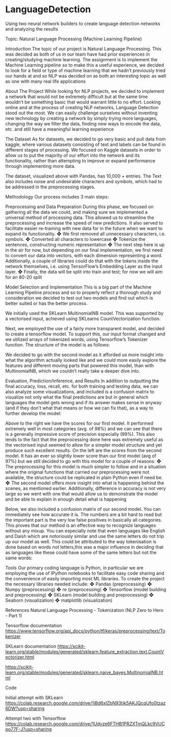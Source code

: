# LanguageDetection
Using two neural network builders to create language detection networks and analyzing the results

Topic: Natural Language Processing (Machine Learning Pipeline)



Introduction
The topic of our project is Natural Language Processing. This was decided as both of us in our team have had prior experiences in creating/studying machine learning. The assignment is to implement the Machine Learning pipeline so to make this a useful experience, we decided to look for a field or type of machine learning that we hadn’t previously tried our hands at and so NLP was decided on as both an interesting topic as well as one with many real life applications



About The Project
While looking for NLP projects, we decided to implement a network that would not be extremely difficult but at the same time wouldn’t be something basic that would warrant little to no effort. Looking online and at the process of creating NLP networks, Language Detection stood out the most. We can easily challenge ourselves without inventing new technology by creating a network by simply trying more languages, changing the way we filter the data, finding new ways to encode the data, etc. and still have a meaningful learning experience



The Dataset
As for datasets, we decided to go very basic and pull data from kaggle, where various datasets consisting of text and labels can be found in different stages of processing. We focused on Kaggle datasets in order to allow us to put the majority of our effort into the network and its functionality, rather than attempting to improve or expand performance  through implementing more data.
 
The dataset, visualized above with Pandas, has 10,000 + entries. The Text also includes noise and undesirable characters and symbols, which had to be addressed in the preprocessing stages.



Methodology 
Our process includes 3 main steps:

Preprocessing and Data Preparation
During this phase, we focused on gathering all the data we could, and making sure we implemented a universal method of processing data. This allowed us to streamline the preprocessing and increase the speed of new predictions. It also served to facilitate easier re-training with new data for in the future when we want to expand its functionality.
❖	We first removed all unnecessary characters, i.e. symbols. 
❖	Converted all characters to lowercase
❖	Tokenize the sentences, constructing numeric representation
❖	The next step here is up in the air for now, but depending on our final implementation, we first need to convert our data into vectors, with each dimension representing a word. Additionally, a couple of libraries could do that with the tokens inside the network themselves, i.e. using TensorFlow’s Embedding Layer as the input layer.
❖	Finally, the data will be split into train and test; for now we will aim for an 80-20 split

Model Selection and Implementation
This is a big part of the Machine Learning Pipeline process and so to properly reflect a thorough study and consideration we decided to test out two models and find out which is better suited or has the better process. 

We initially used the SKLearn MultinomialNB model. This was supported by a vectorised input, achieved using SKLearns CountVectorization function. 
 

Next, we employed the use of a fairly more transparent model, and decided to create a tensorflow model. To support this, our input format changed and we utilized arrays of tokenized words, using Tensorflow’s Tokenizer function. The structure of the model is as follows:
 

We decided to go with the second model as it afforded us more insight into what the algorithm actually looked like and we could more easily explore the features and different moving parts that powered this model, than with MultinomialNB, which we couldn’t really take a deeper dive into.


Evaluation, Prediction/Inference, and Results
In addition to outputting the final accuracy, loss, recall, etc. for both training and testing data, we can also analyze some visualizations, and included is a confusion matrix to visualize not only what the final predictions are but in general which languages the model gets wrong and if its answer makes sense in anyway (and if they don’t what that means or how we can fix that), as a way to further develop the model:
  
Above to the right we have the scores for our first model. It performed extremely well in most categories (avg. of 98%) and we can see that there is a generally impressive score of precision especially (99%). This also lends to the fact that the preprocessing done here was extremely useful as the vectorised input seemed to allow for a simpler model structure and yet produce such excellent results. On the left are the scores from the second model. It has an ever so slightly lower score than our first model (avg of 97%) but we still decided to go with this model for a couple of reasons:
❖	The preprocessing for this model is much simpler to follow and in a situation where the original functions that carried our preprocessing were not available, the structure could be replicated in plain Python even if need be.
❖	The second model offers more insight into what is happening behind the scenes, as mentioned earlier. Additionally, difference in accuracy is not very large so we went with one that would allow us to demonstrate the model and be able to explain in enough detail what is happening

Below, we also included a confusion matrix of our second model. You can immediately see how accurate it is. The numbers are a bit hard to read but the important part is the very low false positives in basically all categories. This proves that our method is an effective way to recognize languages without any mixup. You can especially note that even languages like English and Daish which are notoriously similar and use the same letters do not trip up our model as well. This could be attributed to the way tokenisation is done based on words not letters,this was a major influence in deciding that as languages like these could have some of the same letters but not the same words:
 



Tools
Our primary coding language is Python, in particular we are employing the use of IPython notebooks to facilitate easy code sharing and the convenience of easily importing most ML libraries. To create the project the necessary libraries needed include:
❖	Pandas (preprocessing)
❖	Numpy (preprocessing)
❖	re (preprocessing)
❖	Tensorflow (model building and preprocessing)
❖	SKLearn (model building and preprocessing)
❖	Seaborn (visualization)
❖	matplotlib (visualization)


References
Natural Language Processing - Tokenization (NLP Zero to Hero - Part 1)

Tensorflow documentation
https://www.tensorflow.org/api_docs/python/tf/keras/preprocessing/text/Tokenizer

SKLearn documentation
https://scikit-learn.org/stable/modules/generated/sklearn.feature_extraction.text.CountVectorizer.html

https://scikit-learn.org/stable/modules/generated/sklearn.naive_bayes.MultinomialNB.html


Code

Initial attempt with SKLearn
https://colab.research.google.com/drive/1iBd6xlZbN93tik5AKJQcqUfo0tzaz6DW?usp=sharing

Attempt two with Tensorflow
https://colab.research.google.com/drive/1Udyze6FTHB1PRZXTmQLkc9VUCpo77F-J?usp=sharing
